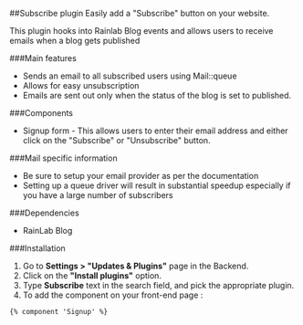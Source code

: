 ##Subscribe plugin
Easily add a "Subscribe" button on your website.

This plugin hooks into Rainlab Blog events and allows users to receive emails when a blog gets published

###Main features
* Sends an email to all subscribed users using Mail::queue
* Allows for easy unsubscription
* Emails are sent out only when the status of the blog is set to published.
 
###Components
* Signup form - This allows users to enter their email address and either click on the "Subscribe" or "Unsubscribe" button.

###Mail specific information
* Be sure to setup your email provider as per the documentation
* Setting up a queue driver will result in substantial speedup especially if you have a large number of subscribers 

###Dependencies
* RainLab Blog

###Installation
1. Go to __Settings > "Updates & Plugins"__ page in the Backend.
2. Click on the __"Install plugins"__ option.
3. Type __Subscribe__ text in the search field, and pick the appropriate plugin.
4. To add the component on your front-end page :
```
{% component 'Signup' %}
```

